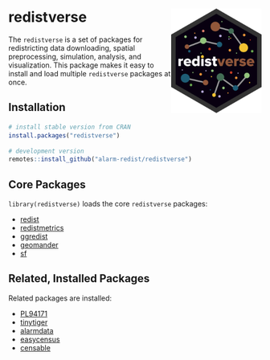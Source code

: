 
<!-- README.md is generated from README.Rmd. Please edit that file -->

# redistverse <img src="man/figures/logo.png" align="right" height="208" />

<!-- badges: start -->
<!-- badges: end -->

The `redistverse` is a set of packages for redistricting data
downloading, spatial preprocessing, simulation, analysis, and
visualization. This package makes it easy to install and load multiple
`redistverse` packages at once.

## Installation

``` r
# install stable version from CRAN
install.packages("redistverse")
```

``` r
# development version
remotes::install_github("alarm-redist/redistverse")
```

## Core Packages

`library(redistverse)` loads the core `redistverse` packages:

- [redist](https://alarm-redist.org/redist/)
- [redistmetrics](https://alarm-redist.org/redistmetrics/)
- [ggredist](https://alarm-redist.org/ggredist/)
- [geomander](https://christophertkenny.com/geomander/)
- [sf](https://r-spatial.github.io/sf/)

## Related, Installed Packages

Related packages are installed:

- [PL94171](https://corymccartan.com/PL94171/)
- [tinytiger](https://alarm-redist.org/tinytiger/)
- [alarmdata](https://alarm-redist.org/alarmdata/)
- [easycensus](https://corymccartan.com/easycensus/)
- [censable](https://christophertkenny.com/censable/)
